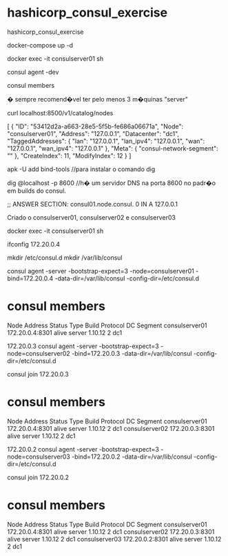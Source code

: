 # hashicorp_consul_exercise
hashicorp_consul_exercise

docker-compose up -d

docker exec -it consulserver01 sh

consul agent -dev

consul members

� sempre recomend�vel ter pelo menos 3 m�quinas "server"

curl localhost:8500/v1/catalog/nodes

[
    {
        "ID": "53412d2a-a663-28e5-5f5b-fe686a06671a",
        "Node": "consulserver01",
        "Address": "127.0.0.1",
        "Datacenter": "dc1",
        "TaggedAddresses": {
            "lan": "127.0.0.1",
            "lan_ipv4": "127.0.0.1",
            "wan": "127.0.0.1",
            "wan_ipv4": "127.0.0.1"
        },
        "Meta": {
            "consul-network-segment": ""
        },
        "CreateIndex": 11,
        "ModifyIndex": 12
    }
]



apk -U add bind-tools   //para instalar o comando dig

dig @localhost -p 8600  //h� um servidor DNS na porta 8600 no padr�o em builds do consul.

;; ANSWER SECTION:
consul01.node.consul.   0       IN      A       127.0.0.1

Criado o consulserver01, consulserver02 e consulserver03

docker exec -it consulserver01 sh

ifconfig
172.20.0.4

mkdir /etc/consul.d
mkdir /var/lib/consul

consul agent -server -bootstrap-expect=3 -node=consulserver01 -bind=172.20.0.4 -data-dir=/var/lib/consul -config-dir=/etc/consul.d

# consul members
Node            Address          Status  Type    Build    Protocol  DC   Segment
consulserver01  172.20.0.4:8301  alive   server  1.10.12  2         dc1  <all>

172.20.0.3
consul agent -server -bootstrap-expect=3 -node=consulserver02 -bind=172.20.0.3 -data-dir=/var/lib/consul -config-dir=/etc/consul.d

consul join 172.20.0.3

# consul members
Node            Address          Status  Type    Build    Protocol  DC   Segment
consulserver01  172.20.0.4:8301  alive   server  1.10.12  2         dc1  <all>
consulserver02  172.20.0.3:8301  alive   server  1.10.12  2         dc1  <all>

172.20.0.2
consul agent -server -bootstrap-expect=3 -node=consulserver03 -bind=172.20.0.2 -data-dir=/var/lib/consul -config-dir=/etc/consul.d

consul join 172.20.0.2
# consul members
Node            Address          Status  Type    Build    Protocol  DC   Segment
consulserver01  172.20.0.4:8301  alive   server  1.10.12  2         dc1  <all>
consulserver02  172.20.0.3:8301  alive   server  1.10.12  2         dc1  <all>
consulserver03  172.20.0.2:8301  alive   server  1.10.12  2         dc1  <all>

